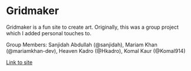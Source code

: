 # Gridmaker  

Gridmaker is a fun site to create art. Originally, this was a group project which I added personal touches to.

Group Members: Sanjidah Abdullah (@sanjidah), Mariam Khan (@mariamkhan-dev), Heaven Kadro (@Hkadro), Komal Kaur (@Komal914)

[Link to site](https://komal914.github.io/GridMaker/index.html)
